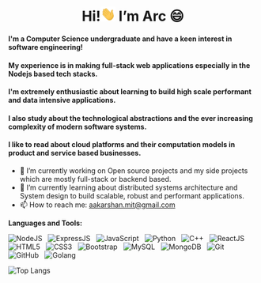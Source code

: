 <h1 align="center" dir="auto">Hi!<img
        src="https://raw.githubusercontent.com/ABSphreak/ABSphreak/master/gifs/Hi.gif"
        style="max-width: 100%; display: inline-block; width:30px;"> I’m Arc 😄 </h1>

#### I'm a Computer Science undergraduate and have a keen interest in software engineering! 
#### My experience is in making full-stack web applications especially in the Nodejs based tech stacks. 
#### I'm extremely enthusiastic about learning to build high scale performant and data intensive applications.
#### I also study about the technological abstractions and the ever increasing complexity of modern software systems. 
#### I like to read about cloud platforms and their computation models in product and service based businesses. 


- 🔭 I’m currently working on Open source projects and my side projects which are mostly full-stack or backend based.
- 🌱 I’m currently learning about distributed systems architecture and System design to build scalable, robust and performant applications.
- 📫 How to reach me: aakarshan.mit@gmail.com

**Languages and Tools:** 

![NodeJS](https://img.shields.io/badge/-NodeJS-black?logo=nodedotjs&style=social)&nbsp;&nbsp;
![ExpressJS](https://img.shields.io/badge/-ExpressJS-black?logo=express&style=social)&nbsp;&nbsp;
![JavaScript](https://img.shields.io/badge/-JavaScript-black?logo=javascript&style=social)&nbsp;&nbsp;
![Python](https://img.shields.io/badge/-Python-black?logo=Python&style=social)&nbsp;&nbsp;
![C++](https://img.shields.io/badge/-C++-black?logo=cplusplus&style=social)&nbsp;&nbsp;
![ReactJS](https://img.shields.io/badge/-ReactJS-black?logo=react&style=social)&nbsp;&nbsp;
![HTML5](https://img.shields.io/badge/-HTML5-black?logo=html5&style=social)&nbsp;&nbsp;
![CSS3](https://img.shields.io/badge/-CSS3-black?logo=css3&style=social)&nbsp;&nbsp;
![Bootstrap](https://img.shields.io/badge/-Bootstrap-black?logo=bootstrap&style=social)&nbsp;&nbsp;
![MySQL](https://img.shields.io/badge/-MySQL-black?logo=mysql&style=social)&nbsp;&nbsp;
![MongoDB](https://img.shields.io/badge/-MongoDB-black?logo=mongodb&style=social)&nbsp;&nbsp;
![Git](https://img.shields.io/badge/-Git-black?logo=git&style=social)&nbsp;&nbsp;
![GitHub](https://img.shields.io/badge/-GitHub-black?logo=github&style=social)&nbsp;&nbsp;
![Golang](https://img.shields.io/badge/-Golang-black?logo=go&style=social)&nbsp;&nbsp;

![Top Langs](https://github-readme-stats.vercel.app/api/top-langs/?username=Aakarshan-369&hide=TeX&layout=compact)

